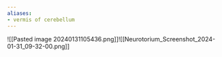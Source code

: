 ```yaml
---
aliases:
- vermis of cerebellum
---
```

![[Pasted image 20240131105436.png]]![[Neurotorium_Screenshot_2024-01-31_09-32-00.png]]